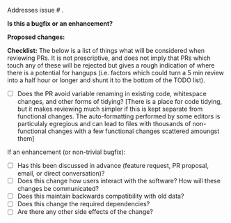 Addresses issue # .

**Is this a bugfix or an enhancement?**

**Proposed changes:**







**Checklist:**
The below is a list of things what will be considered when reviewing PRs. It is not prescriptive, and does not
imply that PRs which touch any of these will be rejected but gives a rough indication of where there is a potential 
for hangups (i.e. factors which could turn a 5 min review into a half hour or longer and shunt it to the bottom
of the TODO list).

- [ ] Does the PR avoid variable renaming in existing code, whitespace changes, and other forms of tidying? [There is a place for code tidying, but it makes reviewing 
much simpler if this is kept separate from functional changes. The auto-formatting performed by some editors is particulaly egregious and can lead to files with thousands
of non-functional changes with a few functional changes scattered amoungst them]

If an enhancement (or non-trivial bugfix):

- [ ] Has this been discussed in advance (feature request, PR proposal, email, or direct conversation)?
- [ ] Does this change how users interact with the software? How will these changes be communicated?
- [ ] Does this maintain backwards compatibility with old data?
- [ ] Does this change the required dependencies?
- [ ] Are there any other side effects of the change?
